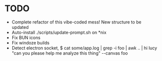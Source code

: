 # TODO

- Complete refactor of this vibe-coded mess! New structure to be updated
- Auto-install ./scripts/update-prompt.sh on *nix
- Fix BUN icons
- Fix windoze builds
- Detect electron socket, $ cat some/app.log | grep -i foo | awk .. | hi lucy "can you please help me analyze this thing" --canvas foo 
